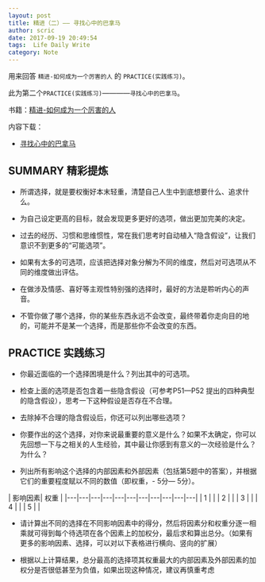 ```yaml
---
layout: post 
title: 精进（二）—— 寻找心中的巴拿马
author: scric  
date: 2017-09-19 20:49:54  
tags:  Life Daily Write 
category: Note
---
```


用来回答 `精进-如何成为一个厉害的人` 的 `PRACTICE(实践练习)`。  

此为第二个`PRACTICE(实践练习)`————`寻找心中的巴拿马`。





书籍：[精进-如何成为一个厉害的人](https://book.douban.com/subject/26761696/)

内容下载：

+ [寻找心中的巴拿马](http://pan.baidu.com/s/1dEDnCaP)


## SUMMARY 精彩提炼

* 所谓选择，就是要权衡好本末轻重，清楚自己人生中到底想要什么、追求什么。

* 为自己设定更高的目标，就会发现更多更好的选项，做出更加完美的决定。

* 过去的经历、习惯和思维惯性，常在我们思考时自动植入“隐含假设”，让我们意识不到更多的“可能选项”。

* 如果有太多的可选项，应该把选择对象分解为不同的维度，然后对可选项从不同的维度做出评估。

* 在做涉及情感、喜好等主观性特别强的选择时，最好的方法是聆听内心的声音。

* 不管你做了哪个选择，你的某些东西永远不会改变，最终带着你走向目的地的，可能并不是某一个选择，而是那些你不会改变的东西。

## PRACTICE 实践练习

* 你最近面临的一个选择困境是什么？列出其中的可选项。

> 

* 检查上面的选项是否包含着一些隐含假设（可参考P51—P52 提出的四种典型的隐含假设），思考一下这种假设是否存在不合理。

> 

* 去除掉不合理的隐含假设后，你还可以列出哪些选项？

> 

* 你要作出的这个选择，对你来说最重要的意义是什么？如果不太确定，你可以先回想一下与之相关的人生经验，其中最让你感到有意义的一次经验是什么？为什么？

> 

* 列出所有影响这个选择的内部因素和外部因素（包括第5题中的答案），并根据它们的重要程度赋以不同的数值（即权重，- 5分— 5分）。

> 


|  影响因素| 权重 |
|---|---|---|---|---|---|---|---|---|---|---|
| 1 |  |
| 2 |  |
| 3 |  |
| 4 |  |
| 5 |  |


* 请计算出不同的选择在不同影响因素中的得分，然后将因素分和权重分逐一相乘就可得到每个待选项在各个因素上的加权分，最后求和算出总分。（如果有更多的影响因素、选择，可以对以下表格进行横向、竖向的扩展）

> 


* 根据以上计算结果，总分最高的选择项其权重最大的内部因素及外部因素的加权分是否很低甚至为负值，如果出现这种情况，建议再慎重考虑

> 




